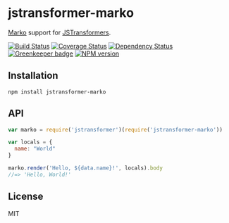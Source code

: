 # jstransformer-marko

[Marko](http://npm.im/marko) support for [JSTransformers](http://github.com/jstransformers).

[![Build Status](https://img.shields.io/travis/jstransformers/jstransformer-marko/master.svg)](https://travis-ci.org/jstransformers/jstransformer-marko)
[![Coverage Status](https://img.shields.io/codecov/c/github/jstransformers/jstransformer-marko/master.svg)](https://codecov.io/gh/jstransformers/jstransformer-marko)
[![Dependency Status](https://img.shields.io/david/jstransformers/jstransformer-marko/master.svg)](http://david-dm.org/jstransformers/jstransformer-marko)
[![Greenkeeper badge](https://badges.greenkeeper.io/jstransformers/jstransformer-marko.svg)](https://greenkeeper.io/)
[![NPM version](https://img.shields.io/npm/v/jstransformer-marko.svg)](https://www.npmjs.org/package/jstransformer-marko)

## Installation

    npm install jstransformer-marko

## API

```js
var marko = require('jstransformer')(require('jstransformer-marko'))

var locals = {
  name: "World"
}

marko.render('Hello, ${data.name}!', locals).body
//=> 'Hello, World!'
```

## License

MIT
